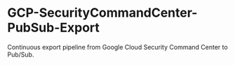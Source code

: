 # GCP-SecurityCommandCenter-PubSub-Export
 Continuous export pipeline from Google Cloud Security Command Center to Pub/Sub.
